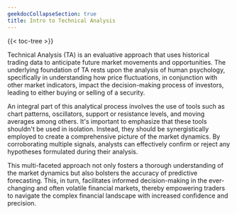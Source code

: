 ```yaml
---
geekdocCollapseSection: true
title: Intro to Technical Analysis
---
```


{{< toc-tree >}}


Technical Analysis (TA) is an evaluative approach that uses historical trading data to anticipate future market movements and opportunities. The underlying foundation of TA rests upon the analysis of human psychology, specifically in understanding how price fluctuations, in conjunction with other market indicators, impact the decision-making process of investors, leading to either buying or selling of a security.

An integral part of this analytical process involves the use of tools such as chart patterns, oscillators, support or resistance levels, and moving averages among others. It's important to emphasize that these tools shouldn't be used in isolation. Instead, they should be synergistically employed to create a comprehensive picture of the market dynamics. By corroborating multiple signals, analysts can effectively confirm or reject any hypotheses formulated during their analysis.

This multi-faceted approach not only fosters a thorough understanding of the market dynamics but also bolsters the accuracy of predictive forecasting. This, in turn, facilitates informed decision-making in the ever-changing and often volatile financial markets, thereby empowering traders to navigate the complex financial landscape with increased confidence and precision.
